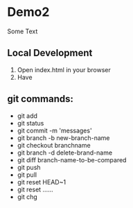 # Demo2

Some Text

## Local Development

1. Open index.html in your browser
2. Have


## git commands:

- git add
- git status
- git commit -m 'messages'
- git branch -b new-branch-name
- git checkout branchname
- git branch -d delete-brand-name
- git diff branch-name-to-be-compared
- git push
- git pull
- git reset HEAD~1
- git reset ......
- git chg